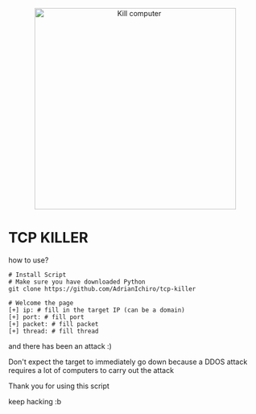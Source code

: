 <p align="center"><a href="#" target="_blank"><img src="https://e1.pxfuel.com/desktop-wallpaper/694/408/desktop-wallpaper-anime-programmer-posted-by-zoey-tremblay-anime-programming.jpg" width="400" alt="Kill computer"></a></p>

#  TCP KILLER
how to use?

```
# Install Script
# Make sure you have downloaded Python
git clone https://github.com/AdrianIchiro/tcp-killer
```

```
# Welcome the page
[+] ip: # fill in the target IP (can be a domain)
[+] port: # fill port
[+] packet: # fill packet
[+] thread: # fill thread
```
and there has been an attack :)

Don't expect the target to immediately go down because a DDOS attack requires a lot of computers to carry out the attack

Thank you for using this script

keep hacking :b

